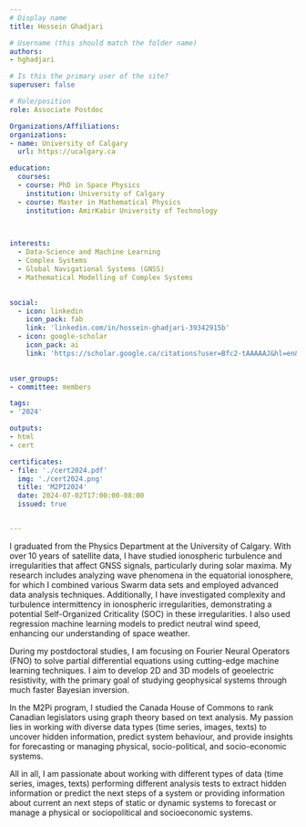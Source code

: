 ```yaml
---
# Display name
title: Hossein Ghadjari

# Username (this should match the folder name)
authors:
- hghadjari

# Is this the primary user of the site?
superuser: false

# Role/position
role: Associate Postdoc

Organizations/Affiliations:
organizations:
- name: University of Calgary
  url: https://ucalgary.ca

education:
  courses:
  - course: PhD in Space Physics
    institution: University of Calgary
  - course: Master in Mathematical Physics
    institution: AmirKabir University of Technology
  


interests:
  - Data-Science and Machine Learning
  - Complex Systems
  - Global Navigational Systems (GNSS)
  - Mathematical Modelling of Complex Systems
  

social:
  - icon: linkedin
    icon_pack: fab
    link: 'linkedin.com/in/hossein-ghadjari-39342915b'
  - icon: google-scholar
    icon_pack: ai
    link: 'https://scholar.google.ca/citations?user=Bfc2-tAAAAAJ&hl=en&oi=ao'
   

user_groups:
- committee: members

tags:
- '2024'

outputs:
- html
- cert

certificates:
- file: './cert2024.pdf'
  img: './cert2024.png'
  title: 'M2PI2024'
  date: 2024-07-02T17:00:00-08:00
  issued: true


---
```


I graduated from the Physics Department at the University of Calgary. With over 10 years of satellite data, I have studied ionospheric turbulence and irregularities that affect GNSS signals, particularly during solar maxima. My research includes analyzing wave phenomena in the equatorial ionosphere, for which I combined various Swarm data sets and employed advanced data analysis techniques. Additionally, I have investigated complexity and turbulence intermittency in ionospheric irregularities, demonstrating a potential Self-Organized Criticality (SOC) in these irregularities. I also used regression machine learning models to predict neutral wind speed, enhancing our understanding of space weather.

During my postdoctoral studies, I am focusing on Fourier Neural Operators (FNO) to solve partial differential equations using cutting-edge machine learning techniques. I aim to develop 2D and 3D models of geoelectric resistivity, with the primary goal of studying geophysical systems through much faster Bayesian inversion.

In the M2Pi program, I studied the Canada House of Commons to rank Canadian legislators using graph theory based on text analysis. My passion lies in working with diverse data types (time series, images, texts) to uncover hidden information, predict system behaviour, and provide insights for forecasting or managing physical, socio-political, and socio-economic systems.

All in all, I am passionate about working with different types of data (time series, images, texts) performing different analysis tests to extract hidden information or predict the next steps of a system or providing information about current an next steps of static or dynamic systems to forecast or manage a physical or sociopolitical and socioeconomic systems.
